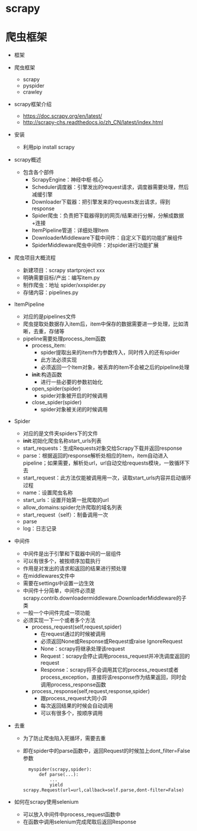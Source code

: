 # scrapy
# 爬虫框架
- 框架
- 爬虫框架
    - scrapy
    - pyspider
    - crawley
- scrapy框架介绍
    - https://doc.scrapy.org/en/latest/
    - http://scrapy-chs.readthedocs.io/zh_CN/latest/index.html
    
- 安装
    - 利用pip install scrapy
    
- scrapy概述
    - 包含各个部件
        - ScrapyEngine：神经中枢·核心
        - Scheduler调度器：引擎发出的request请求，调度器需要处理，然后减缓引擎
        - Downloader下载器：把引擎发来的requests发出请求，得到response
        - Spider爬虫：负责把下载器得到的网页/结果进行分解，分解成数据+连接
        - ItemPipeline管道：详细处理Item
        - DownloaderMiddleware下载中间件：自定义下载的功能扩展组件
        - SpiderMiddleware爬虫中间件：对spider进行功能扩展
        
- 爬虫项目大概流程
    - 新建项目：scrapy startproject xxx
    - 明确需要目标/产出：编写item.py
    - 制作爬虫：地址 spider/xxspider.py
    - 存储内容：pipelines.py
    
- ItemPipeline
    - 对应的是pipelines文件
    - 爬虫提取处数据存入item后，item中保存的数据需要进一步处理，比如清晰，去重，存储等
    - pipeline需要处理process_item函数
        - process_item:
            - spider提取出来的item作为参数传入，同时传入的还有spider
            - 此方法必须实现
            - 必须返回一个Item对象，被丢弃的item不会被之后的pipeline处理
        - __init__:构造函数
            - 进行一些必要的参数初始化
        - open_spider(spider)
            - spider对象被开启的时候调用
        - close_spider(spider)
            - spider对象被关闭的时候调用
- Spider
    - 对应的是文件夹spiders下的文件
    - __init__:初始化爬虫名称start_urls列表
    - start_requests：生成Requests对象交给Scrapy下载并返回response
    - parse：根据返回的response解析处相应的item，item自动进入pipeline；如果需要，解析处url，url自动交给requests模块，一致循环下去
    - start_request：此方法仅能被调用用一次，读取start_urls内容并启动循环过程
    - name：设置爬虫名称
    - start_urls：设置开始第一批爬取的url
    - allow_domains:spider允许爬取的域名列表
    - start_request（self）：制备调用一次
    - parse
    - log：日志记录
- 中间件
    - 中间件是出于引擎和下载器中间的一层组件
    - 可以有很多个，被按顺序加载执行
    - 作用是对发出的请求和返回的结果进行预处理
    - 在middlewares文件中
    - 需要在settings中设置一边生效
    - 中间件十分简单，中间件必须是scrapy.contrib.downloadermiddleware.DownloaderMiddleware的子类
    - 一般一个中间件完成一项功能
    - 必须实现一下一个或者多个方法
        - process_request(self,request,spider)
            - 在request通过的时候被调用
            - 必须返回None或Response或Request或raise IgnoreRequest
            - None：scrapy将继承处理该request
            - Request：scrapy会停止调用process_request并冲洗调度返回的request
            - Response：scrapy将不会调用其它的process_request或者process_exception，直接将该response作为结果返回，同时会调用process_response函数
        - process_response(self,request,response,spider)
            - 跟process_request大同小异
            - 每次返回结果的时候会自动调用
            - 可以有很多个，按顺序调用
          
- 去重
    - 为了防止爬虫陷入死循环，需要去重
    - 即在spider中的parse函数中，返回Request的时候加上dont_filter=False参数
            
            myspider(scrapy,spider):
                def parse(...):
                    ...
                    yield scrapy.Request(url=url,callback=self.parse,dont-filter=False) 
                    
- 如何在scrapy使用selenium
    - 可以放入中间件中process_request函数中  
    - 在函数中调用selenium完成爬取后返回Response
          
                    